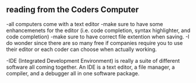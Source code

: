 ## reading from the Coders Computer

-all computers come with a text editor
-make sure to have some enhancemenets for the editor (i.e. code completion, syntax highlighter, and code completion)
-make sure to have correct file extention when saving.
-I do wonder since there are so many free if companies require you to use their editor or each coder can choose when actually working.

-IDE (Integrated Development Environment) is really a suite of different software all coming together. An IDE is a text editor, a file manager, a compiler, and a debugger all in one software package.
